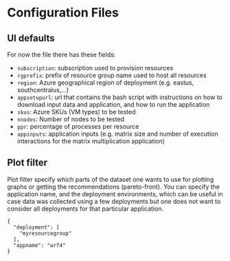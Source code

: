 # Configuration Files

## UI defaults

For now the file there has these
fields:

- `subscription`: subscription used to provision resources
- `rgprefix`: prefix of resource group name used to host all resources
- `region`: Azure geographical region of deployment (e.g. eastus,
  southcentralus,...)
- `appsetupurl`: url that contains the bash script with instructions on how to
  download input data and application, and how to run the application
- `skus`: Azure SKUs (VM types) to be tested
- `nnodes`: Number of nodes to be tested
- `ppr`: percentage of processes per resource
- `appinputs`: application inputs (e.g. matrix size and number of execution
  interactions for the matrix multiplication application)



## Plot filter

Plot filter specify which parts of the dataset one wants to use for plotting
graphs or getting the recommendations (pareto-front). You can specify the
application name, and the deployment environments, which can be useful in case
data was collected using a few deployments but one does not want to consider all
deployments for that particular application.

```
{
  "deployment": [
    "myresourcegroup"
  ],
  "appname": "wrf4"
}
```
